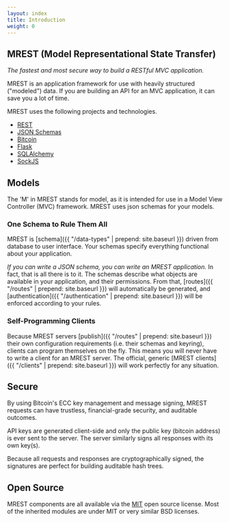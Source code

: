 ```yaml
---
layout: index
title: Introduction
weight: 0
---
```



## MREST (Model Representational State Transfer)

*The fastest and most secure way to build a RESTful MVC application.*

MREST is an application framework for use with heavily structured ("modeled") data. If you are building an API for an MVC application, it can save you a lot of time.

MREST uses the following projects and technologies.

 * [REST](http://www.w3.org/2001/sw/wiki/REST)
 * [JSON Schemas](http://json-schema.org/)
 * [Bitcoin](http://bitcoin.org)
 * [Flask](http://flask.pocoo.org/)
 * [SQLAlchemy](http://www.sqlalchemy.org)
 * [SockJS](http://sockjs.org)

## Models
The 'M' in MREST stands for model, as it is intended for use in a Model View Controller (MVC) framework. MREST uses json schemas for your models.

### One Schema to Rule Them All

MREST is [schema]({{ "/data-types" | prepend: site.baseurl }}) driven from database to user interface. Your schemas specify everything functional about your application.

*If you can write a JSON schema, you can write an MREST application.* In fact, that is all there is to it. The schemas describe what objects are available in your application, and their permissions. From that, [routes]({{ "/routes" | prepend: site.baseurl }}) will automatically be generated, and [authentication]({{ "/authentication" | prepend: site.baseurl }}) will be enforced according to your rules.

### Self-Programming Clients
Because MREST servers [publish]({{ "/routes" | prepend: site.baseurl }}) their own configuration requirements (i.e. their schemas and keyring), clients can program themselves on the fly. This means you will never have to write a client for an MREST server. The official, generic [MREST clients]({{ "/clients" | prepend: site.baseurl }}) will work perfectly for any situation.

## Secure
By using Bitcoin's ECC key management and message signing, MREST requests can have trustless, financial-grade security, and auditable outcomes.

API keys are generated client-side and only the public key (bitcoin address) is ever sent to the server. The server similarly signs all responses with its own key(s).

Because all requests and responses are cryptographically signed, the signatures are perfect for building auditable hash trees.

## Open Source
MREST components are all available via the [MIT](http://opensource.org/licenses/MIT) open source license. Most of the inherited modules are under MIT or very similar BSD licenses.

